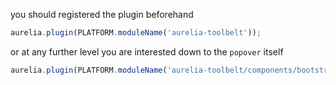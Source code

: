 
you should registered the plugin beforehand

```js
aurelia.plugin(PLATFORM.moduleName('aurelia-toolbelt'));
```
or at any further level you are interested down to the ```popover``` itself
```js
aurelia.plugin(PLATFORM.moduleName('aurelia-toolbelt/components/bootstrap/popover'));
```
